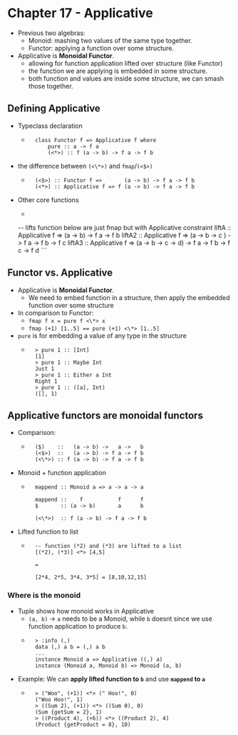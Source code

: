 # Chapter 17 - Applicative

* Previous two algebras:
    * Monoid: mashing two values of the same type together.
    * Functor: applying a function over some structure.
* Applicative is **Monoidal Functor**.
    * allowing for function application lifted over structure (like Functor)
    * the function we are applying is embedded in some structure.
    * both function and values are inside some structure, we can smash those
      together.

## Defining Applicative

* Typeclass declaration
    * ```
        class Functor f => Applicative f where
            pure :: a -> f a
            (<*>) :: f (a -> b) -> f a -> f b
      ```
* the difference between `(<\*>)` and `fmap`/`(<$>)`
    * ```
        (<$>) :: Functor f =>       (a -> b) -> f a -> f b
        (<*>) :: Applicative f => f (a -> b) -> f a -> f b
      ```
* Other core functions
    * ```
    -- lifts function below are just fmap but with Applicative constraint
    liftA :: Applicative f => (a -> b) -> f a -> f b
    liftA2 :: Applicative f => (a -> b -> c ) -> f a -> f b -> f c
    liftA3 :: Applicative f => (a -> b -> c -> d) -> f a -> f b -> f c -> f d
      ```
## Functor vs. Applicative

* Applicative is **Monoidal Functor**.
    * We need to embed function in a structure, then apply the embedded
      function over some structure
* In comparison to Functor:
    * `fmap f x = pure f <\*> x`
    * `fmap (+1) [1..5] == pure (+1) <\*> [1..5]`
* `pure` is for embedding a value of any type in the structure
    * ```
        > pure 1 :: [Int]
        [1]
        > pure 1 :: Maybe Int
        Just 1
        > pure 1 :: Either a Int
        Right 1
        > pure 1 :: ([a], Int)
        ([], 1)
      ```
## Applicative functors are monoidal functors

* Comparison:
    * ```
        ($)    ::   (a -> b) ->   a ->   b
        (<$>)  ::   (a -> b) -> f a -> f b
        (<\*>) :: f (a -> b) -> f a -> f b
      ```
* Monoid + function application
    * ```
        mappend :: Monoid a => a -> a -> a
        
        mappend ::    f           f      f
        $       :: (a -> b)       a      b
        
        (<\*>)  :: f (a -> b) -> f a -> f b
      ```

* Lifted function to list
    * ```
        -- function (*2) and (*3) are lifted to a list
        [(*2), (*3)] <*> [4,5]
        
        =
        
        [2*4, 2*5, 3*4, 3*5] = [8,10,12,15]
      ```
### Where is the monoid

* Tuple shows how monoid works in Applicative
    * `(a, b)` -> `a` needs to be a Monoid, while `b` doesnt since we use
      function application to produce `b`.
    * ```
        > :info (,)
        data (,) a b = (,) a b
        ...
        instance Monoid a => Applicative ((,) a)
        instance (Monoid a, Monoid b) => Monoid (a, b)
      ```
* Example: We can **apply lifted function to `b`** and use **`mappend` to `a`**
    * ```
        > ("Woo", (+1)) <*> (" Hoo!", 0)
        ("Woo Hoo!", 1)
        > ((Sum 2), (+1)) <*> ((Sum 0), 0)
        (Sum {getSum = 2}, 1)
        > ((Product 4), (+6)) <*> ((Product 2), 4)
        (Product {getProduct = 8}, 10)
      ```
